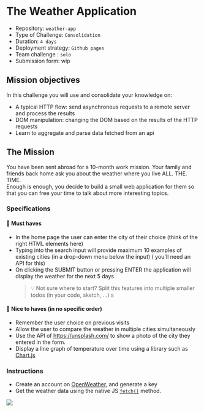 # The Weather Application

- Repository: `weather-app`
- Type of Challenge: `Consolidation`
- Duration: `4 days`
- Deployment strategy: `Github pages`
- Team challenge : `solo`
- Submission form: wip

## Mission objectives

In this challenge you will use and consolidate your knowledge on:

- A typical HTTP flow: send asynchronous requests to a remote server and process the results
- DOM manipulation: changing the DOM based on the results of the HTTP requests
- Learn to aggregate and parse data fetched from an api

## The Mission

You have been sent abroad for a 10-month work mission. Your family and friends back home ask you about the weather where you live ALL. THE. TIME.  
Enough is enough, you decide to build a small web application for them so that you can free your time to talk about more interesting topics.

### Specifications

#### 🌱 Must haves

- In the home page the user can enter the city of their choice (think of the right HTML elements here)
- Typing into the search input will provide maximum 10 examples of existing cities (in a drop-down menu below the input) ( you'll need an API for this)
- On clicking the SUBMIT button or pressing ENTER the application will display the weather for the next 5 days
  > 💡 Not sure where to start? Split this features into multiple smaller todos (in your code, sketch, ...)
  > s

#### 🌼 Nice to haves (in no specific order)

- Remember the user choice on previous visits
- Allow the user to compare the weather in multiple cities simultaneously
- Use the API of https://unsplash.com/ to show a photo of the city they entered in the form.
- Display a line graph of temperature over time using a library such as [Chart.js](https://www.chartjs.org)

### Instructions

- Create an account on [OpenWeather](https://home.openweathermap.org/), and generate a key
- Get the weather data using the native JS [`fetch()`](https://devdocs.io/dom/fetch_api/using_fetch) method.

![](./american-storm.gif)
